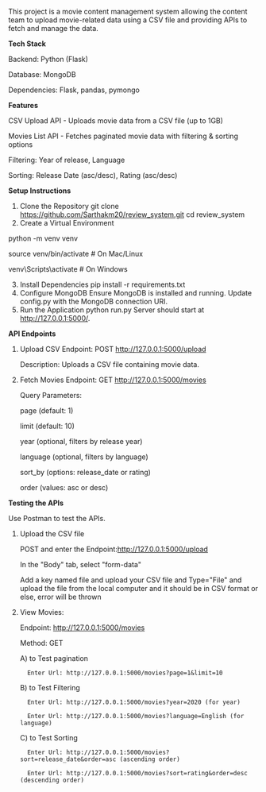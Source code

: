 This project is a movie content management system allowing the content team to upload movie-related data using a CSV file and providing APIs to fetch and manage the data.

**Tech Stack**

Backend: Python (Flask)

Database: MongoDB

Dependencies: Flask, pandas, pymongo

**Features**

CSV Upload API - Uploads movie data from a CSV file (up to 1GB)

Movies List API - Fetches paginated movie data with filtering & sorting options

Filtering: Year of release, Language

Sorting: Release Date (asc/desc), Rating (asc/desc)

**Setup Instructions**

1. Clone the Repository
git clone https://github.com/Sarthakm20/review_system.git
cd review_system
2. Create a Virtual Environment
   
python -m venv venv

source venv/bin/activate  # On Mac/Linux

venv\Scripts\activate  # On Windows

3. Install Dependencies
pip install -r requirements.txt
4. Configure MongoDB
Ensure MongoDB is installed and running.
Update config.py with the MongoDB connection URI.
5. Run the Application
python run.py
Server should start at http://127.0.0.1:5000/.

**API Endpoints**

1. Upload CSV
   Endpoint: POST http://127.0.0.1:5000/upload
   
   Description: Uploads a CSV file containing movie data.

2. Fetch Movies
   Endpoint: GET http://127.0.0.1:5000/movies

   Query Parameters:

   page (default: 1)

   limit (default: 10)

   year (optional, filters by release year)

   language (optional, filters by language)

   sort_by (options: release_date or rating)

   order (values: asc or desc)

**Testing the APIs**

Use Postman to test the APIs.

1) Upload the CSV file
   
   POST and enter the Endpoint:http://127.0.0.1:5000/upload

   In the "Body" tab, select "form-data"

   Add a key named file and upload your CSV file and Type="File" and upload the file from the local computer and it should be in CSV format or else, error will be thrown

2) View Movies:
   
   Endpoint: http://127.0.0.1:5000/movies

   Method: GET

      A) to Test pagination
   
         Enter Url: http://127.0.0.1:5000/movies?page=1&limit=10

      B) to Test Filtering
   
         Enter Url: http://127.0.0.1:5000/movies?year=2020 (for year)
   
         Enter Url: http://127.0.0.1:5000/movies?language=English (for language)

      C) to Test Sorting
   
         Enter Url: http://127.0.0.1:5000/movies?sort=release_date&order=asc (ascending order)
   
         Enter Url: http://127.0.0.1:5000/movies?sort=rating&order=desc (descending order)
